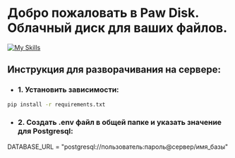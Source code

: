 # Добро пожаловать в Paw Disk. Облачный диск для ваших файлов.

[![My Skills](https://skillicons.dev/icons?i=js,py,django,postgres,html,css,react,github)](https://skillicons.dev)

## Инструкция для разворачивания на сервере:


* ### 1. Установить зависимости:

```bash
pip install -r requirements.txt
```


* ### 2. Создать .env файл в общей папке и указать значение для Postgresql:

DATABASE_URL = "postgresql://пользователь:пароль@сервер/имя_базы"